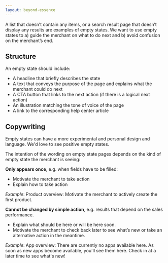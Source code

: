```yaml
---
layout: beyond-essence
---
```


A list that doesn’t contain any items, or a search result page that doesn’t display any results are examples of empty states.
We want to use empty states to a) guide the merchant on what to do next and b) avoid confusion on the merchant’s end.

## Structure

An empty state should include:

* A headline that briefly describes the state
* A text that conveys the purpose of the page and explains what the merchant could do next
* A CTA button that links to the next action (if there is a logical next action)
* An illustration matching the tone of voice of the page
* A link to the corresponding help center article

## Copywriting

Empty states can have a more experimental and personal design and language.
We'd love to see positive empty states.

The intention of the wording on empty state pages depends on the kind of empty state the merchant is seeing:

**Only appears once**,  e.g. when fields have to be filled:

* Motivate the merchant to take action
* Explain how to take action

_Example_:
Product overview: Motivate the merchant to actively create the first product.

**Cannot be changed by simple action**, e.g. results that depend on the sales performance. 

* Explain what should be here or will be here soon.
* Motivate the merchant to check back later to see what’s new or take an alternative action in the meantime.

_Example_:
App overview: There are currently no apps available here.
As soon as new apps become available, you'll see them here.
Check in at a later time to see what's new!